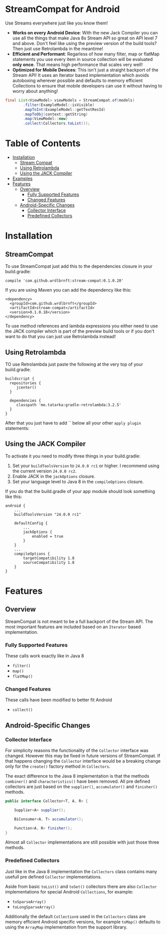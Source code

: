 # StreamCompat for Android

Use Streams everywhere just like you know them!

* **Works on every Android Device**: With the new Jack Compiler you can use all the things that make Java 8s Stream API so great on API level 7 and above. Don't feel like using the preview version of the build tools? Then just use Retrolambda in the meantime!
* **Efficient and Performant**: Regarless of how many filter, map or flatMap statements you use every item in source collection will be evaluated **only once**. That means high performance that scales very well!
* **Optimized for Mobile Devices**: This isn't just a straight backport of the Stream API! It uses an Iterator based implementation which avoids autoboxing wherever possible and defaults to memory efficient Collections to ensure that mobile developers can use it without having to worry about anything! 

```java
final List<ViewModel> viewModels = StreamCompat.of(models)
        .filter(ExampleModel::isVisible)
        .mapToInt(ExampleModel::getTextResId)
        .mapToObj(context::getString)
        .map(ViewModel::new)
        .collect(Collectors.toList());
```

# Table of Contents

* [Installation](#installation)
  * [Stream Compat](#streamcompat)
  * [Using Retrolambda](#using-retrolambda)
  * [Using the JACK Compiler](#using-the-jack-compiler)
* [Examples](#examples)
* [Features](#features)
  * [Overview](#overview)
    * [Fully Supported Features](#fully-supported-features)
    * [Changed Features](#changed-features)
  * [Android-Specific Changes](#android-specific-changes)
    * [Collector Interface](#collector-interface)
    * [Predefined Collectors](#predefined-collectors)

# Installation

## StreamCompat

To use StreamCompat just add this to the dependencies closure in your build.gradle:

```
compile 'com.github.wrdlbrnft:stream-compat:0.1.0.20'
```

If you are using Maven you can add the dependency like this:

```
<dependency>
  <groupId>com.github.wrdlbrnft</groupId>
  <artifactId>stream-compat</artifactId>
  <version>0.1.0.18</version>
</dependency>
```

To use method references and lambda expressions you either need to use the JACK compiler which is part of the preview build tools or if you don't want to do that you can just use Retrolambda instead!

## Using Retrolambda

TO use Retrolambda just paste the following at the very top of your build.gradle:

```
buildscript {
  repositories {
     jcenter()
  }

  dependencies {
     classpath 'me.tatarka:gradle-retrolambda:3.2.5'
  }
}
```

After that you just have to add `` below all your other `apply plugin` statements:



## Using the JACK Compiler

To activate it you need to modify three things in your build.gradle:
 1. Set your `buildToolsVersion` to `24.0.0 rc1` or higher. I recommend using the current version `24.0.0 rc2`.
 2. Enable JACK in the `jackOptions` closure.
 3. Set your language level to Java 8 in the `compileOptions` closure.

If you do that the build.gradle of your app module should look something like this:

```
android {
    ...
    buildToolsVersion "24.0.0 rc1"

    defaultConfig {
        ...
        jackOptions {
            enabled = true
        }
    }
    ...
    compileOptions {
        targetCompatibility 1.8
        sourceCompatibility 1.8
    }
}
```

# Features

## Overview

StreamCompat is not meant to be a full backport of the Stream API. The most important features are included based on an `Iterator` based implementation.

### Fully Supported Features

These calls work exactly like in Java 8

* `filter()`
* `map()`
* `flatMap()`

### Changed Features

These calls have been modified to better fit Android

* `collect()`

## Android-Specific Changes

### Collector Interface

For simplicity reasons the functionality of the `Collector` interface was changed. However this may be fixed in future versions of StreamCompat. If that happens changing the `Collector` interface would be a breaking change only for the `create()` factory method in `Collectors`.

The exact difference to the Java 8 implementation is that the methods `combiner()` and  `characteristics()` have been removed. All pre defined collectors are just based on the `supplier()`, `accumulator()` and `finisher()` methods. 

```java
public interface Collector<T, A, R> {

    Supplier<A> supplier();

    BiConsumer<A, T> accumulator();

    Function<A, R> finisher();
}
```

Almost all `Collector` implementations are still possible with just those three methods. 

### Predefined Collectors

Just like in the Java 8 implementation the `Collectors` class contains many usefull pre defined `Collector` implementations.

Aside from basic `toList()` and `toSet()` collectors there are also `Collector` implementations for special Android `Collections`, for example: 

* `toSparseArray()`
* `toLongSparseArray()`

Additionally the default `Collection`s used in the `Collectors` class are memory efficient Android specific versions, for example `toMap()` defaults to using the `ArrayMap` implementation from the support library. 

